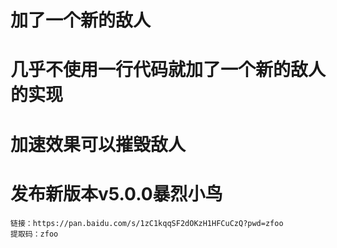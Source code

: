 # 加了一个新的敌人

# 几乎不使用一行代码就加了一个新的敌人的实现

# 加速效果可以摧毁敌人

# 发布新版本v5.0.0暴烈小鸟

```
链接：https://pan.baidu.com/s/1zC1kqqSF2dOKzH1HFCuCzQ?pwd=zfoo 
提取码：zfoo
```
